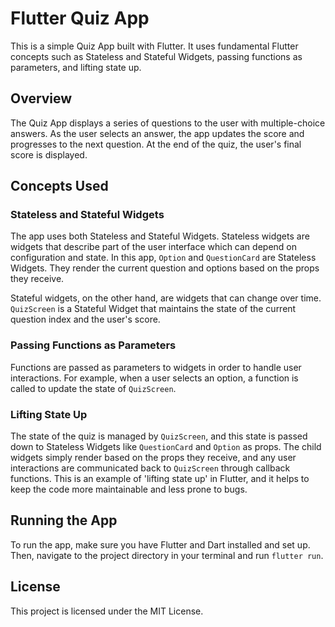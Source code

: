 # Flutter Quiz App

This is a simple Quiz App built with Flutter. It uses fundamental Flutter concepts such as Stateless and Stateful Widgets, passing functions as parameters, and lifting state up.

## Overview

The Quiz App displays a series of questions to the user with multiple-choice answers. As the user selects an answer, the app updates the score and progresses to the next question. At the end of the quiz, the user's final score is displayed.

## Concepts Used

### Stateless and Stateful Widgets

The app uses both Stateless and Stateful Widgets. Stateless widgets are widgets that describe part of the user interface which can depend on configuration and state. In this app, `Option` and `QuestionCard` are Stateless Widgets. They render the current question and options based on the props they receive.

Stateful widgets, on the other hand, are widgets that can change over time. `QuizScreen` is a Stateful Widget that maintains the state of the current question index and the user's score.

### Passing Functions as Parameters

Functions are passed as parameters to widgets in order to handle user interactions. For example, when a user selects an option, a function is called to update the state of `QuizScreen`.

### Lifting State Up

The state of the quiz is managed by `QuizScreen`, and this state is passed down to Stateless Widgets like `QuestionCard` and `Option` as props. The child widgets simply render based on the props they receive, and any user interactions are communicated back to `QuizScreen` through callback functions. This is an example of 'lifting state up' in Flutter, and it helps to keep the code more maintainable and less prone to bugs.

## Running the App

To run the app, make sure you have Flutter and Dart installed and set up. Then, navigate to the project directory in your terminal and run `flutter run`.

## License

This project is licensed under the MIT License.
